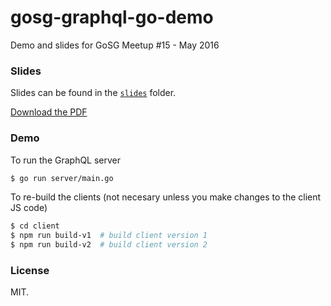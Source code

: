 # gosg-graphql-go-demo
Demo and slides for GoSG Meetup #15 - May 2016

### Slides
Slides can be found in the [`slides`](./slides) folder.

[Download the PDF](./slides/gosg-may-2016-presentation.pdf)


### Demo

To run the GraphQL server
```bash
$ go run server/main.go
```

To re-build the clients (not necesary unless you make changes to the client JS code)
```bash
$ cd client
$ npm run build-v1  # build client version 1
$ npm run build-v2  # build client version 2
```

### License
MIT.
